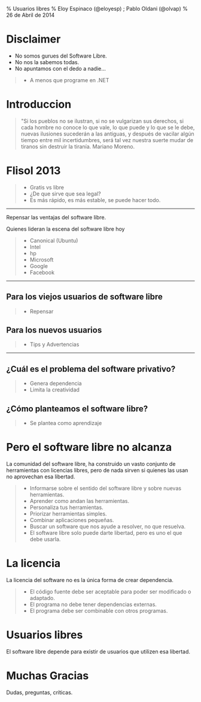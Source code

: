 % Usuarios libres
% Eloy Espinaco (@eloyesp) ; Pablo Oldani (@olvap)
% 26 de Abril de 2014

Disclaimer
==========

- No somos gurues del Software Libre.
- No nos la sabemos todas.
- No apuntamos con el dedo a nadie...

> - A menos que programe en .NET

Introduccion
============

> "Si los pueblos no se ilustran, si no se vulgarizan sus derechos, si
  cada hombre no conoce lo que vale, lo que puede y lo que se le debe,
  nuevas ilusiones sucederán a las antiguas, y después de vacilar algún
  tiempo entre mil incertidumbres, será tal vez nuestra suerte mudar de
  tiranos sin destruir la tiranía.
  Mariano Moreno.

Flisol 2013
===========

> - Gratis vs libre
> - ¿De que sirve que sea legal?
> - Es más rápido, es más estable, se puede hacer todo.

---

Repensar las ventajas del software libre.

Quienes lideran la escena del software libre hoy

> - Canonical (Ubuntu)
> - Intel
> - hp
> - Microsoft
> - Google
> - Facebook

---

Para los viejos usuarios de software libre
------------------------------------------

> - Repensar


Para los nuevos usuarios
------------------------

> - Tips y Advertencias

---

¿Cuál es el problema del software privativo?
--------------------------------------------

> - Genera dependencia
> - Limita la creatividad

¿Cómo planteamos el software libre?
-----------------------------------

> - Se plantea como aprendizaje

Pero el software libre no alcanza
=================================

La comunidad del software libre, ha construido un vasto conjunto de
herramientas con licencias libres, pero de nada sirven si quienes las usan no
aprovechan esa libertad.

> - Informarse sobre el sentido del software libre y sobre nuevas herramientas.
> - Aprender como andan las herramientas.
> - Personaliza tus herramientas.
> - Priorizar herramientas simples.
> - Combinar aplicaciones pequeñas.
> - Buscar un software que nos ayude a resolver, no que resuelva.
> - El software libre solo puede darte libertad, pero es uno el que debe
    usarla.

La licencia
===========

La licencia del software no es la única forma de crear dependencia.

> - El código fuente debe ser aceptable para poder ser modificado o adaptado.
> - El programa no debe tener dependencias externas.
> - El programa debe ser combinable con otros programas.


Usuarios libres
===============

El software libre depende para existir de usuarios que utilizen esa libertad.

Muchas Gracias
==============

Dudas, preguntas, críticas.
